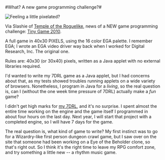 #What? A new game programming challenge?#

![](http://westkarana.com/wp-content/uploads/2010/05/cube.jpg "Feeling a little pixelated?")

Via Slashie of [Temple of the Roguelike](http://www.roguetemple.com/), news of a NEW game programming challenge: [Tiny Game 2010](http://www.javagaming.org/index.php/topic,22255.0.html).

A full game in 40x30 PIXELS, using the 16 color EGA palette. I remember EGA; I wrote an EGA video driver way back when I worked for Digital Research, Inc. The original one.

Rules are: 40x30 (or 30x40) pixels, written as a Java applet with no external libraries required.

I'd wanted to write my 7DRL game as a Java applet, but I had concerns about that, as my tests showed troubles running applets on a wide variety of browsers. Nonetheless, I program in Java for a *living*, so the real question is, can I (without the one week time pressure of 7DRL) actually make a *fun* game?

I didn't get high marks for [my 7DRL](http://www.youtube.com/watch?v=n07UpBJ7Sfg), and it's no surprise. I spent almost the entire time working on the engine and the game itself I programmed in about four hours on the last day. Next year, I will start that project with a completed engine, so I will have 7 days for the game.

The real question is, what kind of game to write? My first instinct was to go for a Wizardry-like first person dungeon crawl game, but I saw over on the site that someone had been working on a Eye of the Beholder clone, so that's right out. So I think it's the right time to leave my RPG comfort zone, and try something a little new -- a rhythm music game.

